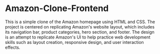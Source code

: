 # Amazon-Clone-Frontend
This is a simple clone of the Amazon homepage using HTML and CSS. The project is centered on replicating Amazon's website layout, which includes its navigation bar, product categories, hero section, and footer. The design is an attempt to replicate Amazon's UI to help practice web development skills such as layout creation, responsive design, and user interaction effects.
